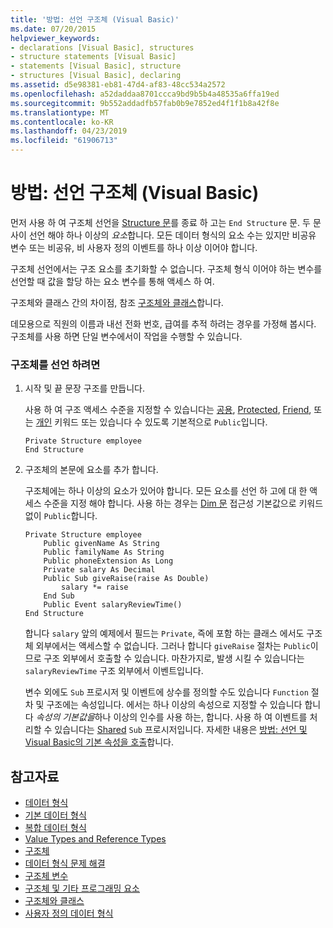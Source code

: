 ```yaml
---
title: '방법: 선언 구조체 (Visual Basic)'
ms.date: 07/20/2015
helpviewer_keywords:
- declarations [Visual Basic], structures
- structure statements [Visual Basic]
- statements [Visual Basic], structure
- structures [Visual Basic], declaring
ms.assetid: d5e98381-eb81-47d4-af83-48cc534a2572
ms.openlocfilehash: a52daddaa8701ccca9bd9b5b4a48535a6ffa19ed
ms.sourcegitcommit: 9b552addadfb57fab0b9e7852ed4f1f1b8a42f8e
ms.translationtype: MT
ms.contentlocale: ko-KR
ms.lasthandoff: 04/23/2019
ms.locfileid: "61906713"
---
```

# <a name="how-to-declare-a-structure-visual-basic"></a>방법: 선언 구조체 (Visual Basic)
먼저 사용 하 여 구조체 선언을 [Structure 문](../../../../visual-basic/language-reference/statements/structure-statement.md)를 종료 하 고는 `End Structure` 문. 두 문 사이 선언 해야 하나 이상의 *요소*합니다. 모든 데이터 형식의 요소 수는 있지만 비공유 변수 또는 비공유, 비 사용자 정의 이벤트를 하나 이상 이어야 합니다.  
  
 구조체 선언에서는 구조 요소를 초기화할 수 없습니다. 구조체 형식 이어야 하는 변수를 선언할 때 값을 할당 하는 요소 변수를 통해 액세스 하 여.  
  
 구조체와 클래스 간의 차이점, 참조 [구조체와 클래스](../../../../visual-basic/programming-guide/language-features/data-types/structures-and-classes.md)합니다.  
  
 데모용으로 직원의 이름과 내선 전화 번호, 급여를 추적 하려는 경우를 가정해 봅시다. 구조체를 사용 하면 단일 변수에서이 작업을 수행할 수 있습니다.  
  
### <a name="to-declare-a-structure"></a>구조체를 선언 하려면  
  
1. 시작 및 끝 문장 구조를 만듭니다.  
  
     사용 하 여 구조 액세스 수준을 지정할 수 있습니다는 [공용](../../../../visual-basic/language-reference/modifiers/public.md), [Protected](../../../../visual-basic/language-reference/modifiers/protected.md), [Friend](../../../../visual-basic/language-reference/modifiers/friend.md), 또는 [개인](../../../../visual-basic/language-reference/modifiers/private.md) 키워드 또는 있습니다 수 있도록 기본적으로 `Public`입니다.  
  
    ```  
    Private Structure employee  
    End Structure  
    ```  
  
2. 구조체의 본문에 요소를 추가 합니다.  
  
     구조체에는 하나 이상의 요소가 있어야 합니다. 모든 요소를 선언 하 고에 대 한 액세스 수준을 지정 해야 합니다. 사용 하는 경우는 [Dim 문](../../../../visual-basic/language-reference/statements/dim-statement.md) 접근성 기본값으로 키워드 없이 `Public`합니다.  
  
    ```  
    Private Structure employee  
        Public givenName As String  
        Public familyName As String  
        Public phoneExtension As Long  
        Private salary As Decimal  
        Public Sub giveRaise(raise As Double)  
            salary *= raise  
        End Sub  
        Public Event salaryReviewTime()  
    End Structure  
    ```  
  
     합니다 `salary` 앞의 예제에서 필드는 `Private`, 즉에 포함 하는 클래스 에서도 구조체 외부에서는 액세스할 수 없습니다. 그러나 합니다 `giveRaise` 절차는 `Public`이므로 구조 외부에서 호출할 수 있습니다. 마찬가지로, 발생 시킬 수 있습니다는 `salaryReviewTime` 구조 외부에서 이벤트입니다.  
  
     변수 외에도 `Sub` 프로시저 및 이벤트에 상수를 정의할 수도 있습니다 `Function` 절차 및 구조에는 속성입니다. 에서는 하나 이상의 속성으로 지정할 수 있습니다 합니다 *속성의 기본값을*하나 이상의 인수를 사용 하는, 합니다. 사용 하 여 이벤트를 처리할 수 있습니다는 [Shared](../../../../visual-basic/language-reference/modifiers/shared.md) `Sub` 프로시저입니다. 자세한 내용은 [방법: 선언 및 Visual Basic의 기본 속성을 호출](../../../../visual-basic/programming-guide/language-features/procedures/how-to-declare-and-call-a-default-property.md)합니다.  
  
## <a name="see-also"></a>참고자료

- [데이터 형식](../../../../visual-basic/programming-guide/language-features/data-types/index.md)
- [기본 데이터 형식](../../../../visual-basic/programming-guide/language-features/data-types/elementary-data-types.md)
- [복합 데이터 형식](../../../../visual-basic/programming-guide/language-features/data-types/composite-data-types.md)
- [Value Types and Reference Types](../../../../visual-basic/programming-guide/language-features/data-types/value-types-and-reference-types.md)
- [구조체](../../../../visual-basic/programming-guide/language-features/data-types/structures.md)
- [데이터 형식 문제 해결](../../../../visual-basic/programming-guide/language-features/data-types/troubleshooting-data-types.md)
- [구조체 변수](../../../../visual-basic/programming-guide/language-features/data-types/structure-variables.md)
- [구조체 및 기타 프로그래밍 요소](../../../../visual-basic/programming-guide/language-features/data-types/structures-and-other-programming-elements.md)
- [구조체와 클래스](../../../../visual-basic/programming-guide/language-features/data-types/structures-and-classes.md)
- [사용자 정의 데이터 형식](../../../../visual-basic/language-reference/data-types/user-defined-data-type.md)
